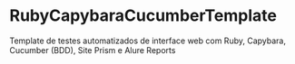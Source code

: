 # RubyCapybaraCucumberTemplate

Template de testes automatizados de interface web com Ruby, Capybara, Cucumber (BDD), Site Prism e Alure Reports